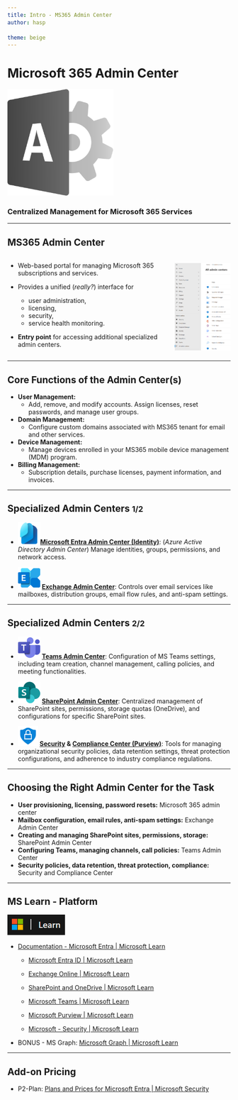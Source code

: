 ```yaml
---
title: Intro - MS365 Admin Center
author: hasp

theme: beige
---
```


# Microsoft 365 Admin Center

<img src="./_img/logo-ms365admin.png" alt="ms365admin" style="zoom:67%;" />

### Centralized Management for Microsoft 365 Services

---

## MS365 Admin Center

<div style="display:flex"><div style="flex:75%">

- Web-based portal for managing Microsoft 365 subscriptions and services.

- Provides a unified (*really?*) interface for
  - user administration,
  - licensing,
  - security,
  - service health monitoring.
  
- **Entry point** for accessing additional specialized admin centers.

</div><div style="flex:25%">

<br>
<img src="./_img/all_admin_centers.png" alt="admin_centers_overview" style="zoom:50%;" />

</div></div>

---

## Core Functions of the Admin Center(s)

- **User Management:**
  - Add, remove, and modify accounts. Assign licenses, reset passwords, and manage user groups.
- **Domain Management:**
  - Configure custom domains associated with MS365 tenant for email and other services.
- **Device Management:**
  - Manage devices enrolled in your MS365 mobile device management (MDM) program.
- **Billing Management:**
  - Subscription details, purchase licenses, payment information, and invoices.

---

## Specialized Admin Centers <small>1/2</small>

- <img src="./_img/logo-entra.png" alt="logo" style="zoom:25%;" />**[Microsoft Entra Admin Center (Identity)](https://entra.microsoft.com/)**: (*Azure Active Directory Admin Center*) Manage identities, groups, permissions, and network access.

- <img src="./_img/logo-exchange.png"  alt="logo" style="zoom:25%;" /> **[Exchange Admin Center](https://admin.exchange.microsoft.com)**: Controls over email services like mailboxes, distribution groups, email flow rules, and anti-spam settings.

---

## Specialized Admin Centers <small>2/2</small>

- <img src="./_img/logo-teams.png"  alt="logo" style="zoom:25%;" /> **[Teams Admin Center](https://admin.teams.microsoft.com)**:  Configuration of MS Teams settings, including team creation, channel management, calling policies, and meeting functionalities.

- <img src="./_img/logo-sharepoint.png"  alt="logo"  style="zoom:25%;" /> **[SharePoint Admin Center](https://YOURTENANT-admin.sharepoint.com/)**: Centralized management of SharePoint sites, permissions, storage quotas (OneDrive), and configurations for specific SharePoint sites.

- <img src="./_img/logo-security_compliance.png" alt="logo" style="zoom:30%;" /> **[Security](https://security.microsoft.com) & [Compliance Center (Purview)](https://compliance.microsoft.com)**:  Tools for managing organizational security policies, data retention settings, threat protection configurations, and adherence to industry compliance regulations.

---

## Choosing the Right Admin Center for the Task

- **User provisioning, licensing, password resets:** Microsoft 365 admin center
- **Mailbox configuration, email rules, anti-spam settings:** Exchange Admin Center
- **Creating and managing SharePoint sites, permissions, storage:** SharePoint Admin Center
- **Configuring Teams, managing channels, call policies:** Teams Admin Center
- **Security policies, data retention, threat protection, compliance:** Security and Compliance Center

---

## MS Learn - Platform

![image-20240330135927388](./_img/logo-ms-learn.png)

- [Documentation - Microsoft Entra | Microsoft Learn](https://learn.microsoft.com/entra/)

  - [Microsoft Entra ID | Microsoft Learn](https://learn.microsoft.com/entra/identity/)
  - [Exchange Online | Microsoft Learn](https://learn.microsoft.com/exchange/exchange-online)
  - [SharePoint and OneDrive | Microsoft Learn](https://learn.microsoft.com/sharepoint/introduction)

  - [Microsoft Teams | Microsoft Learn](https://learn.microsoft.com/microsoftteams/)
  - [Microsoft Purview | Microsoft Learn](https://learn.microsoft.com/purview/)
  - [Microsoft - Security | Microsoft Learn](https://learn.microsoft.com/security/)

- BONUS - MS Graph: [Microsoft Graph | Microsoft Learn](https://learn.microsoft.com/graph/)

---

## Add-on Pricing

- P2-Plan: [Plans and Prices for Microsoft Entra | Microsoft Security](https://www.microsoft.com/security/business/microsoft-entra-pricing) 
